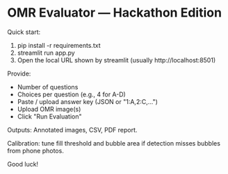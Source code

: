 # OMR Evaluator — Hackathon Edition

Quick start:
1. pip install -r requirements.txt
2. streamlit run app.py
3. Open the local URL shown by streamlit (usually http://localhost:8501)

Provide:
- Number of questions
- Choices per question (e.g., 4 for A-D)
- Paste / upload answer key (JSON or "1:A,2:C,...")
- Upload OMR image(s)
- Click "Run Evaluation"

Outputs: Annotated images, CSV, PDF report.

Calibration: tune fill threshold and bubble area if detection misses bubbles from phone photos.

Good luck!
